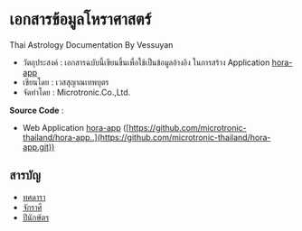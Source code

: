 # เอกสารข้อมูลโหราศาสตร์
Thai Astrology Documentation By Vessuyan
- วัตถุประสงค์ : เอกสารฉบับนี้เขียนขึ้นเพื่อใช้เป็นข้อมูลอ้างอิง ในการสร้าง Application [hora-app](https://github.com/microtronic-thailand/hora-app.git)
- เขียนโดย : เวสสุญาณเทพบุตร
- จัดทำโดย : Microtronic.Co.,Ltd.

**Source Code** : 
- Web Application [hora-app](https://github.com/microtronic-thailand/hora-app.git) ([https://github.com/microtronic-thailand/hora-app..](https://github.com/microtronic-thailand/hora-app.git))

## สารบัญ

- [ทศดารา](10star.md)
- [จักราศี](zodiact.md)
- [ปีนักษัตร](astrology_th_constellation.md)
